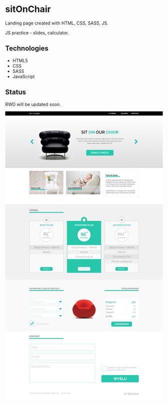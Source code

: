 # sitOnChair
Landing page created with HTML, CSS, SASS, JS. 

JS practice - slides, calculator.  

## Technologies
* HTML5
* CSS
* SASS
* JavaScript


## Status
RWD will be updated soon.

![SitOnChair layout](sitOnChair_screenshot.png)